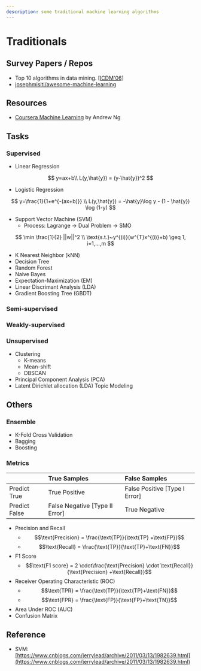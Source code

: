 ```yaml
---
description: some traditional machine learning algorithms
---
```


# Traditionals

## Survey Papers / Repos

* Top 10 algorithms in data mining. [\[ICDM'06\]](http://39.104.72.142:802/algorithms/10Algorithms-08.pdf)
* [josephmisiti/awesome-machine-learning](https://github.com/josephmisiti/awesome-machine-learning)

## Resources

* [Coursera Machine Learning](https://www.coursera.org/learn/machine-learning) by Andrew Ng

## Tasks

### Supervised

* Linear Regression

$$
y=ax+b\\
L(y,\hat{y}) = (y-\hat{y})^2
$$

* Logistic Regression

$$
y=\frac{1}{1+e^{-(ax+b)}} \\
L(y,\hat{y}) = -\hat{y}\log y - (1 - \hat{y}) \log (1-y)
$$

* Support Vector Machine \(SVM\)
  * Process: Lagrange -&gt; Dual Problem -&gt; SMO

$$
\min \frac{1}{2} ||w||^2  \\
\text{s.t.}~y^{(i)}(w^{T}x^{(i)}+b) \geq 1, i=1,...,m
$$

* K Nearest Neighbor \(kNN\)
* Decision Tree
* Random Forest
* Naive Bayes
* Expectation-Maximization \(EM\)
* Linear Discrimant Analysis \(LDA\)
* Gradient Boosting Tree \(GBDT\)

### Semi-supervised

### Weakly-supervised

### Unsupervised

* Clustering
  * K-means
  * Mean-shift
  * DBSCAN
* Principal Component Analysis \(PCA\)
* Latent Dirichlet allocation \(LDA\) Topic Modeling

## Others

### Ensemble

* K-Fold Cross Validation
* Bagging
* Boosting

### Metrics

|  | True Samples | False Samples |
| :--- | :--- | :--- |
| Predict True | True Positive | False Positive \[Type I Error\] |
| Predict False | False Negative \[Type II Error\] | True Negative |

* Precision and Recall
  * $$\text{Precision} = \frac{\text{TP}}{\text{TP} +\text{FP}}$$
  * $$\text{Recall} = \frac{\text{TP}}{\text{TP}+\text{FN}}$$
* F1 Score
  * $$\text{F1 score} = 2 \cdot\frac{\text{Precision} \cdot \text{Recall}}{\text{Precision} +\text{Recall}}$$
* Receiver Operating Characteristic \(ROC\)
  * $$\text{TPR} = \frac{\text{TP}}{\text{TP}+\text{FN}}$$
  * $$\text{FPR} = \frac{\text{FP}}{\text{FP}+\text{TN}}$$
* Area Under ROC \(AUC\)
* Confusion Matrix

## Reference

* SVM: [https://www.cnblogs.com/jerrylead/archive/2011/03/13/1982639.html](https://www.cnblogs.com/jerrylead/archive/2011/03/13/1982639.html)



